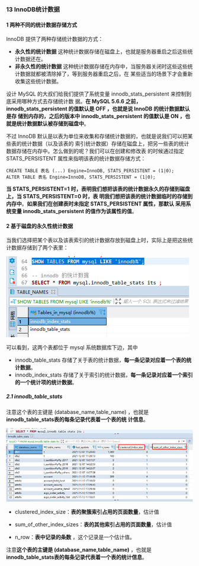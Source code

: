 ### 13 InnoDB统计数据

#### 1 两种不同的统计数据存储方式

 InnoDB 提供了两种存储统计数据的方式： 

- **永久性的统计数据**
  这种统计数据存储在磁盘上，也就是服务器重启之后这些统计数据还在。 
- **非永久性的统计数据**
  这种统计数据存储在内存中，当服务器关闭时这些这些统计数据就都被清除掉了，等到服务器重启之后，在 某些适当的场景下才会重新收集这些统计数据。

设计 MySQL 的大叔们给我们提供了系统变量 innodb_stats_persistent 来控制到底采用哪种方式去存储统计数 据。**在 MySQL 5.6.6 之前， innodb_stats_persistent 的值默认是 OFF ，也就是说 InnoDB 的统计数据默认是存 储到内存的，之后的版本中 innodb_stats_persistent 的值默认是 ON ，也就是统计数据默认被存储到磁盘中**。

不过 InnoDB 默认是以表为单位来收集和存储统计数据的，也就是说我们可以把某些表的统计数据（以及该表的 索引统计数据）存储在磁盘上，把另一些表的统计数据存储在内存中。怎么做到的呢？我们可以在创建和修改表 的时候通过指定 STATS_PERSISTENT 属性来指明该表的统计数据存储方式：

```mysql
CREATE TABLE 表名 (...) Engine=InnoDB, STATS_PERSISTENT = (1|0); 
ALTER TABLE 表名 Engine=InnoDB, STATS_PERSISTENT = (1|0);
```

**当 STATS_PERSISTENT=1 时，表明我们想把该表的统计数据永久的存储到磁盘上，当 STATS_PERSISTENT=0 时，表 明我们想把该表的统计数据临时的存储到内存中**。**如果我们在创建表时未指定 STATS_PERSISTENT 属性，那默认 采用系统变量 innodb_stats_persistent 的值作为该属性的值**。

#### 2 基于磁盘的永久性统计数据

当我们选择把某个表以及该表索引的统计数据存放到磁盘上时，实际上是把这些统计数据存储到了两个表里：

![image-20220117161402431](media/images/image-20220117161402431.png)

可以看到，这两个表都位于 mysql 系统数据库下边，其中

- innodb_table_stats 存储了关于表的统计数据，**每一条记录对应着一个表的统计数据**。 
- innodb_index_stats 存储了关于索引的统计数据，**每一条记录对应着一个索引的一个统计项的统计数据**。

##### 2.1 innodb_table_stats

注意这个表的主键是 (database_name,table_name) ，也就是**innodb_table_stats表的每条记录代表着一个表的统 计信息**。

![image-20220117161515489](media/images/image-20220117161515489.png)

- clustered_index_size：**表的聚簇索引占用的页面数量**，估计值
- sum_of_other_index_sizes：**表的其他索引占用的页面数量**，估计值

- n_row：**表中记录的条数** ，这个记录是一个估计值。

注意**这个表的主键是 (database_name,table_name)** ，也就是**innodb_table_stats表的每条记录代表着一个表的统计信息**。
